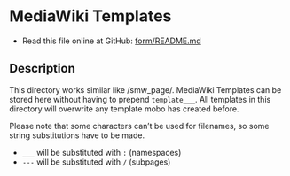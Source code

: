 # MediaWiki Templates
* Read this file online at GitHub: [form/README.md](https://github.com/Fannon/mobo/blob/master/examples/init/smw_template/README.md)

## Description
This directory works similar like /smw_page/. MediaWiki Templates can be stored here without having to prepend `template___`. All templates in this directory will overwrite any template mobo has created before.

Please note that some characters can’t be used for filenames, so some string substitutions have to be made. 

* `___` will be substituted with `:` (namespaces)
* `---` will be substituted with `/` (subpages)